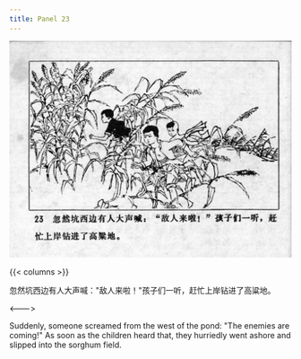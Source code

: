 ```yaml
---
title: Panel 23
---
```


![niqiu page](./../../../images/niqiu/seifert0397_nqkg_0027_023.jpg)

{{< columns >}}

忽然坑西边有人大声喊："敌人来啦！"孩子们一听，赶忙上岸钻进了高粱地。

<--->

Suddenly, someone screamed from the west of the pond: "The enemies are coming!" As soon as the children heard that, they hurriedly went ashore and slipped into the sorghum field.